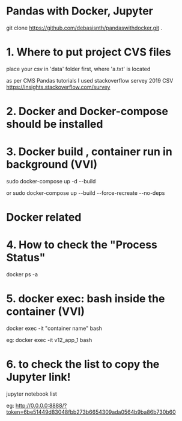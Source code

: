 # Pandas with Docker, Jupyter 

git clone https://github.com/debasisnth/pandaswithdocker.git  .


# 1. Where to put project CVS files 
place your csv in 'data' folder first,  where 'a.txt' is located

as per CMS Pandas tutorials 
I used stackoverflow servey 2019 CSV
https://insights.stackoverflow.com/survey


# 2. Docker and Docker-compose should be installed


# 3.  Docker build , container run  in background  (VVI)
sudo docker-compose  up -d --build

or
sudo docker-compose up --build --force-recreate --no-deps

# Docker related #

# 4. How to check the  "Process Status"
docker ps -a

# 5. docker exec:   bash inside the container (VVI)
docker exec -it  "container name"  bash

eg:	
docker exec -it  v12_app_1  bash

# 6. to check the list to copy the Jupyter link! 

jupyter notebook list


eg:
http://0.0.0.0:8888/?token=6be51449d83048fbb273b6654309ada0564b9ba86b730b60
